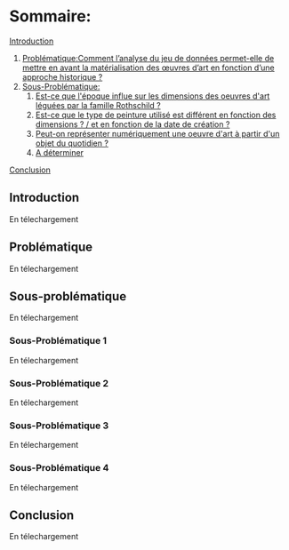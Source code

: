 
# Sommaire: 
[Introduction](#introduction)
1. [Problématique:Comment l’analyse du jeu de données permet-elle de mettre en avant la matérialisation des œuvres d’art en fonction d’une approche historique ?](#paragraph1)
2. [Sous-Problématique:](#paragraph2)
    1. [Est-ce que l'époque influe sur les dimensions des oeuvres d'art léguées par la famille Rothschild ?](#subparagraph1)
    2. [Est-ce que le type de peinture utilisé est différent en fonction des dimensions ? / et en fonction de la date de création ?](#subparagraph2)
    3. [Peut-on représenter numériquement une oeuvre d'art à partir d'un objet du quotidien ?](#subparagraph3)
    4. [A déterminer](#subparagraph4)
  
[Conclusion](#Conclusion)

## Introduction <a name="introduction"></a>
En télechargement

## Problématique <a name="paragraph1"></a>
En télechargement
## Sous-problématique <a name="paragraph2"></a>
En télechargement
### Sous-Problématique 1 <a name="subparagraph1"></a>
En télechargement
### Sous-Problématique 2 <a name="subparagraph2"></a>
En télechargement
### Sous-Problématique 3 <a name="subparagraph3"></a>
En télechargement
### Sous-Problématique 4<a name="subparagraph4"></a>
En télechargement
## Conclusion <a name="Conclusion"></a>
En télechargement





  

